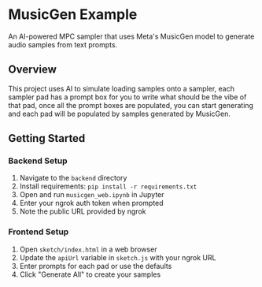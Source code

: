 # MusicGen Example

An AI-powered MPC sampler that uses Meta's MusicGen model to generate audio samples from text prompts.

## Overview

This project uses AI to simulate loading samples onto a sampler, each sampler pad has a prompt box for you to write what should be the vibe of that pad, once all the prompt boxes are populated, you can start generating and each pad will be populated by samples generated by MusicGen.

## Getting Started

### Backend Setup

1. Navigate to the `backend` directory
2. Install requirements: `pip install -r requirements.txt`
3. Open and run `musicgen_web.ipynb` in Jupyter
4. Enter your ngrok auth token when prompted
5. Note the public URL provided by ngrok

### Frontend Setup

1. Open `sketch/index.html` in a web browser
2. Update the `apiUrl` variable in `sketch.js` with your ngrok URL
3. Enter prompts for each pad or use the defaults
4. Click "Generate All" to create your samples